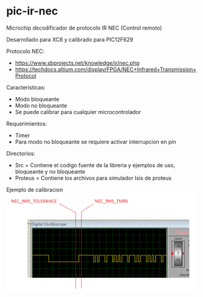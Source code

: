 # pic-ir-nec
Microchip decodificador de protocolo IR NEC (Control remoto)

Desarrollado para XC8 y calibrado para PIC12F629

Protocolo NEC: 
- https://www.sbprojects.net/knowledge/ir/nec.php
- https://techdocs.altium.com/display/FPGA/NEC+Infrared+Transmission+Protocol

Caracteristicas:
- Modo bloqueante
- Modo no bloqueante
- Se puede calibrar para cualquier microcontrolador

Requerimientos:
- Timer
- Para modo no bloqueante se requiere activar interrupcion en pin

Directorios:
- Src = Contiene el codigo fuente de la libreria y ejemplos de uso, bloqueante y no bloqueante
- Proteus = Contiene los archivos para simulador Isis de proteus

Ejemplo de calibracion
![alt text](https://raw.githubusercontent.com/gemunet/pic-ir-nec/master/ex-calibration.png)
